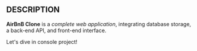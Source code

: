 ## DESCRIPTION

**AirBnB Clone** is a *complete web application*, integrating database storage, a back-end API, and front-end interface.

Let's dive in console project!
